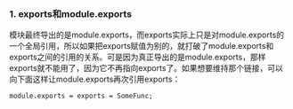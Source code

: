 ### 1. exports和module.exports

模块最终导出的是module.exports，而exports实际上只是对module.exports的一个全局引用，所以如果把exports赋值为别的，就打破了module.exports和exports之间的引用的关系。可是因为真正导出的是module.exports，那样exports就不能用了，因为它不再指向exports了。如果想要维持那个链接，可以向下面这样让module.exports再次引用exports：

```javas
module.exports = exports = SomeFunc;
```

